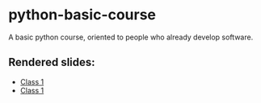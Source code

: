 # python-basic-course

A basic python course, oriented to people who already develop software.

## Rendered slides:

* [Class 1](http://nbviewer.jupyter.org/github/fisadev/python-basic-course/blob/master/class-01.ipynb?flush_cache=1)
* [Class 1](http://nbviewer.jupyter.org/github/fisadev/python-basic-course/blob/master/class-02.ipynb?flush_cache=1)

